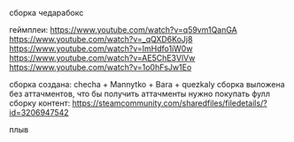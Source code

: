 сборка чедарабокс

геймплеи:
https://www.youtube.com/watch?v=q59vm1QanGA
https://www.youtube.com/watch?v=_qQXD6KoJj8
https://www.youtube.com/watch?v=ImHdfo1iW0w
https://www.youtube.com/watch?v=AE5ChE3VlVw
https://www.youtube.com/watch?v=1o0hFsJw1Eo

сборка создана: checha + Mannytko + Bara + quezkaly
сборка выложена без аттачментов, что бы получить аттачменты нужно покупать фулл сборку
контент: https://steamcommunity.com/sharedfiles/filedetails/?id=3206947542

плыв
